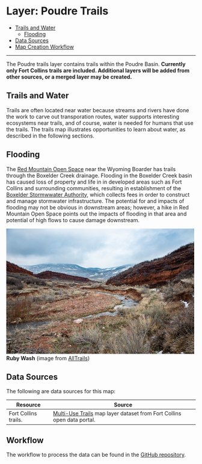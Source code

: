 # Layer: Poudre Trails 

* [Trails and Water](#trails-and-water)
	+ [Flooding](#flooding)
* [Data Sources](#data-sources)
* [Map Creation Workflow](#map-creation-workflow)

---

The Poudre trails layer contains trails within the Poudre Basin.
**Currently only Fort Collins trails are included.  Additional layers will be added from other sources,
or a merged layer may be created.**

## Trails and Water

Trails are often located near water because streams and rivers have done the work to carve out transporation routes,
water supports interesting ecosystems near trails, and of course, water is needed for humans that use the trails.
The trails map illustrates opportunities to learn about water, as described in the following sections.

## Flooding ##

The [Red Mountain Open Space](https://www.larimer.org/naturalresources/parks/red-mountain) near the Wyoming Boarder
has trails through the Boxelder Creek drainage.
Flooding in the Boxelder Creek basin has caused loss of property and life in
in developed areas such as Fort Collins and surrounding communities,
resulting in establishment of the [Boxelder Stormwwater Authority](https://www.boxelderauthority.org/),
which collects fees in order to construct and manage stormwater infrastructure.
The potential for and impacts of flooding may not be obvious in downstream areas;
however, a hike in Red Mountain Open Space
points out the impacts of flooding in that area and potential of high flows to cause damage downstream.

![ruby-wash](ruby-wash.jpg)
**Ruby Wash** (image from [AllTrails](https://www.alltrails.com/parks/us/colorado/red-mountain-open-space))

## Data Sources

The following are data sources for this map:

| **Resource** | **Source** |
| -- | -- |
| Fort Collins trails. | [Multi-Use Trails](https://opendata.fcgov.com/dataset/Multiuse-Trail/3j2e-2d5c) map layer dataset from Fort Collins open data portal. |

## Workflow

The workflow to process the data can be found in the [GitHub repository](https://github.com/OpenWaterFoundation/owf-infomapper-poudre/tree/master/workflow/BasinEntities/Recreation-Trails).
